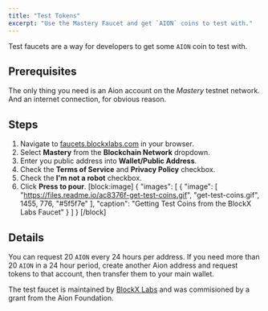 ```yaml
---
title: "Test Tokens"
excerpt: "Use the Mastery Faucet and get `AION` coins to test with."
---
```

Test faucets are a way for developers to get some `AION` coin to test with.

## Prerequisites

The only thing you need is an Aion account on the _Mastery_ testnet network. And an internet connection, for obvious reason.

## Steps

1. Navigate to [faucets.blockxlabs.com](https://faucets.blockxlabs.com) in your browser.
2. Select **Mastery** from the **Blockchain Network** dropdown.
3. Enter you public address into **Wallet/Public Address**.
4. Check the **Terms of Service** and **Privacy Policy** checkbox.
5. Check the **I'm not a robot** checkbox.
6. Click **Press to pour**.
[block:image]
{
  "images": [
    {
      "image": [
        "https://files.readme.io/ac8376f-get-test-coins.gif",
        "get-test-coins.gif",
        1455,
        776,
        "#5f5f7e"
      ],
      "caption": "Getting Test Coins from the BlockX Labs Faucet"
    }
  ]
}
[/block]
## Details

You can request 20 `AION` every 24 hours per address. If you need more than 20 `AION` in a 24 hour period, create another Aion address and request tokens to that account, then transfer them to your main wallet.$$  $$

The test faucet is maintained by [BlockX Labs](https://www.blockxlabs.com/) and was commisioned by a grant from the Aion Foundation.